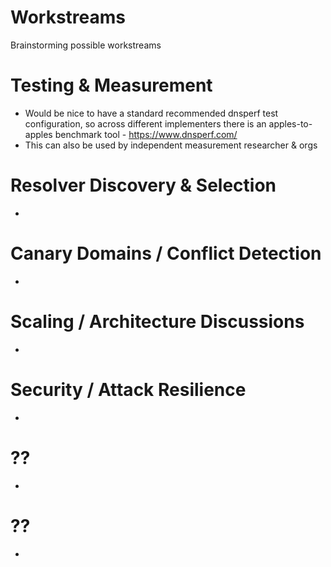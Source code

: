 # Workstreams
Brainstorming possible workstreams


# Testing & Measurement
- Would be nice to have a standard recommended dnsperf test configuration, so across different implementers there is an apples-to-apples benchmark tool - https://www.dnsperf.com/
- This can also be used by independent measurement researcher & orgs

# Resolver Discovery & Selection
- 

# Canary Domains / Conflict Detection
- 

# Scaling / Architecture Discussions
- 

# Security / Attack Resilience
- 

# ??
- 

# ??
- 
